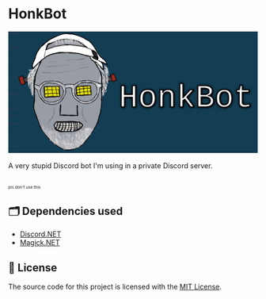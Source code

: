 # HonkBot

![honk header](.github/imgs/honkbot-header.jpg)

A very stupid Discord bot I'm using in a private Discord server.

<sub><sub><sub>pls don't use this</sub></sub></sub>

## 🗂️ Dependencies used

* [Discord.NET](https://github.com/discord-net/Discord.Net)
* [Magick.NET](https://github.com/dlemstra/Magick.NET)

## 🤝 License

The source code for this project is licensed with the [MIT License](./README.md).
